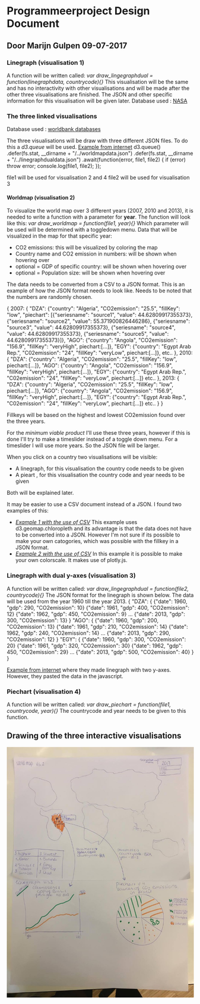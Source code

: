 # Programmeerproject Design Document
## Door Marijn Gulpen 09-07-2017

### **Linegraph** (visualisation 1)
A function will be written called: *var draw_lingegraphdual = function(linegraphdata, countrycode){}*
This visualisation will be the same and has no interactivity with other visualisations and will be made after the other three visualisations are finished.
The JSON and other specific information for this visualisation will be given later.
Database used : [NASA](http://climate.nasa.gov/vital-signs/global-temperature)

### The three linked visualisations
Database used : [worldbank databases](http://databank.worldbank.org/data/home.aspx)

The three visualisations will be draw with three different JSON files. To do this a *d3.queue* will be used.
[Example from internet](https://github.com/d3/d3-queue)
d3.queue()
    .defer(fs.stat, __dirname + "/../worldmapdata.json")
    .defer(fs.stat, __dirname + "/../linegraphdualdata.json")
    .await(function(error, file1, file2) {
      if (error) throw error;
      console.log(file1, file2);
    });

file1 will be used for visualisation 2 and 4
file2 will be used for visualisation 3

#### **Worldmap** (visualisation 2)
To visualize the world map over 3 different years (2007, 2010 and 2013), it is needed to write a function with a parameter for **year**.
The function will look like this: *var draw_worldmap = function(file1, year){}*
Which parameter will be used will be determined with a toggledown menu. 
Data that will be visualized in the map for that specific year:
* CO2 emissions: this will be visualized by coloring the map
* Country name and CO2 emission in numbers: will be shown when hovering over 
* optional = GDP of specific country: will be shown when hovering over 
* optional = Population size: will be shown when hovering over 

The data needs to be converted from a CSV to a JSON format.
This is an example of how the JSON format needs to look like. Needs to be noted that the numbers are randomly chosen. 

{
2007: 
	{
		"DZA": {"country": "Algeria", "CO2emission": "25.5", "fillKey": "low", "piechart": [{"seriesname": "source1", "value": 44.62809917355373}, {"seriesname": "source2", "value": 55.371900826446286}, {"seriesname": "source3", "value": 44.62809917355373}, {"seriesname": "source4", "value": 44.62809917355373}, {"seriesname": "source5", "value": 44.62809917355373}]}, 
		"AGO": {"country": "Angola", "CO2emission": "156.9", "fillKey": "veryHigh", piechart:[...]}, 
		"EGY": {"country": "Egypt Arab Rep.", "C02emission": "24", "fillKey": "veryLow", piechart:[...]},
		etc..
	},
2010:
	{
		"DZA": {"country": "Algeria", "CO2emission": "25.5", "fillKey": "low", piechart:[...]}, 
		"AGO": {"country": "Angola", "CO2emission": "156.9", "fillKey": "veryHigh", piechart:[...]}, 
		"EGY": {"country": "Egypt Arab Rep.", "C02emission": "24", "fillKey": "veryLow", piechart:[...]}
		etc..
	},
2013:
	{
		"DZA": {"country": "Algeria", "CO2emission": "25.5", "fillKey": "low", piechart:[...]}, 
		"AGO": {"country": "Angola", "CO2emission": "156.9", "fillKey": "veryHigh", piechart:[...]}, 
		"EGY": {"country": "Egypt Arab Rep.", "C02emission": "24", "fillKey": "veryLow", piechart:[...]}
		etc..
	}
}

Fillkeys will be based on the highest and lowest CO2emission found over the three years.

For the *minimum viable product*  I'll use these three years, however if this is done I'll try to make a timeslider instead of a toggle down menu.
For a timeslider I will use more years. So the JSON file will be larger.

When you click on a country two visualisations will be visible:
* A linegraph, for this visualisation the country code needs to be given
* A pieart , for this visualisation the country code and year needs to be given

Both will be explained later.

It may be easier to use a CSV document instead of a JSON.
I found two examples of this:
* *[Example 1 with the use of CSV](https://d3-geomap.github.io/map/choropleth/world/)*
This example uses d3.geomap.chloropleth and its advantage is that the data does not have to be converted into a JSON.
However I'm not sure if its possible to make your own catogories, which was possible with the fillkey in a JSON format.
* *[Example 2 with the use of CSV](https://plot.ly/javascript/choropleth-maps/)*
In this example it is possible to make your own colorscale. It makes use of plotly.js.


### **Linegraph with dual y-axes** (visualisation 3)

A function will be written called: *var draw_lingegraphdual = function(file2, countrycode){}*
The JSON format for the linegraph is shown below. The data will be used from the year 1960 till the year 2013.
{
"DZA": 
	{
		{"date": 1960, "gdp": 290, "CO2emission": 10}
		{"date": 1961, "gdp": 400, "CO2emission": 12}
		{"date": 1962, "gdp": 450, "CO2emission": 9}
		...
		{"date": 2013, "gdp": 300, "CO2emission": 13}
	}
"AGO": 
	{
		{"date": 1960, "gdp": 200, "CO2emission": 13}
		{"date": 1961, "gdp": 210, "CO2emission": 14}
		{"date": 1962, "gdp": 240, "CO2emission": 14}
		...
		{"date": 2013, "gdp": 290, "CO2emission": 12}
	}
"EGY": 
	{
		{"date": 1960, "gdp": 300, "CO2emission": 20}
		{"date": 1961, "gdp": 320, "CO2emission": 30}
		{"date": 1962, "gdp": 450, "CO2emission": 29}
		...
		{"date": 2013, "gdp": 500, "CO2emission": 40}
	}
}

[Example from internet](http://jsfiddle.net/spanndemic/tyLvshfa/) where they made linegraph with two y-axes. However, they pasted the data in the javascript. 


### **Piechart** (visualisation 4)

A function will be written called: *var draw_piechart = function(file1, countrycode, year){}*
The countrycode and year needs to be given to this function.

## Drawing of the three interactive visualisations

![GitHub Logo](/doc/design1.jpg)
